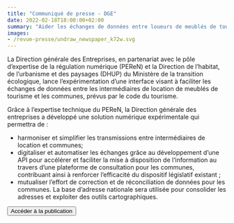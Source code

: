 ```yaml
---
title: "Communiqué de presse - DGE"
date: 2022-02-18T18:00:00+02:00
summary: "Aider les échanges de données entre loueurs de meublés de tourisme et communes"
images:
- /revue-presse/undraw_newspaper_k72w.svg
---
```


La Direction générale des Entreprises, en partenariat avec le pôle d’expertise de la régulation numérique (PEReN) et la Direction de l’habitat, de l’urbanisme et des paysages (DHUP) du Ministère de la transition écologique, lance l’expérimentation d’une interface visant à faciliter les échanges de données entre les intermédiaires de location de meublés de tourisme et les communes, prévus par le code du tourisme.

Grâce à l’expertise technique du PEReN, la Direction générale des entreprises a développé une solution numérique expérimentale qui permettra de :

* harmoniser et simplifier les transmissions entre intermédiaires de location et communes;
* digitaliser et automatiser les échanges grâce au développement d’une API pour accélérer et faciliter la mise à disposition de l‘information au travers d’une plateforme de consultation pour les communes, contribuant ainsi à renforcer l’efficacité du dispositif législatif existant ;
* mutualiser l’effort de correction et de réconciliation de données pour les communes. La base d’adresse nationale sera utilisée pour consolider les adresses et exploiter des outils cartographiques.

<p class="center"><a href="https://www.entreprises.gouv.fr/fr/presse/tourismeconseils-strategie/aider-les-echanges-de-donnees-entre-loueurs-de-meubles-de"><button class="fr-btn">Accéder à la publication</button></a>
